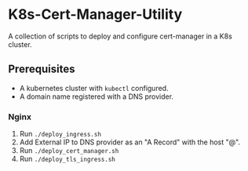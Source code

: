 # K8s-Cert-Manager-Utility
A collection of scripts to deploy and configure cert-manager in a K8s cluster.

## Prerequisites
- A kubernetes cluster with `kubectl` configured.
- A domain name registered with a DNS provider.

### Nginx
1. Run `./deploy_ingress.sh`
2. Add External IP to DNS provider as an "A Record" with the host "@". 
3. Run `./deploy_cert_manager.sh`
4. Run `./deploy_tls_ingress.sh`
